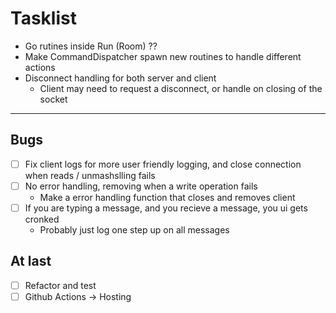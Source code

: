 # Tasklist

- Go rutines inside Run (Room) ??
- Make CommandDispatcher spawn new routines to handle different actions
- Disconnect handling for both server and client
  - Client may need to request a disconnect, or handle on closing of the socket

---

## Bugs

- [ ] Fix client logs for more user friendly logging, and close connection when reads / unmashslling fails
- [ ] No error handling, removing when a write operation fails
  - Make a error handling function that closes and removes client
- [ ] If you are typing a message, and you recieve a message, you ui gets cronked
  - Probably just log one step up on all messages

## At last

- [ ] Refactor and test
- [ ] Github Actions -> Hosting
